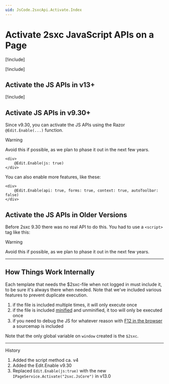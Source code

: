 ```yaml
---
uid: JsCode.2sxcApi.Activate.Index
---
```


# Activate 2sxc JavaScript APIs on a Page

[!include[](~/pages/basics/stack/_shared-float-summary.md)]
<style>.context-box-summary .interact-2sxc, .context-box-summary .edit-custom { visibility: visible; } </style>

[!include[](activate_intro_inc.md)]

## Activate the JS APIs in v13+

[!include[](activate_v13_inc.md)]


## Activate JS APIs in v9.30+

Since v9.30, you can activate the JS APIs using the Razor `@Edit.Enable(...)` function.

> [!WARNING]
> Avoid this if possible, as we plan to phase it out in the next few years.

```razor
<div>
    @Edit.Enable(js: true)
</div>
```

You can also enable more features, like these:

```razor
<div>
    @Edit.Enable(api: true, forms: true, context: true, autoToolbar: false)
</div>
```

## Activate the JS APIs in Older Versions

Before 2sxc 9.30 there was no real API to do this. 
You had to use a `<script>` tag like this:

<script src="/desktopmodules/tosic_sexycontent/js/2sxc.api.min.js" data-enableoptimizations="100"></script> 

> [!WARNING]
> Avoid this if possible, as we plan to phase it out in the next few years.

---

## How Things Work Internally

Each template that needs the $2sxc-file when not logged in must include it, to be sure it's always there when needed. 
Note that we've included various features to prevent duplicate execution.

1. if the file is included multiple times, it will only execute once
2. if the file is included [minified](xref:Basics.Server.AssetOptimization.Index) and unminified, it too will only be executed once
3. if you need to debug the JS for whatever reason with [F12 in the browser](http://2sxc.org/en/blog/post/debugging-javascript-errors-with-a-modern-browser-and-f12-(200)) a sourcemap is included

Note that the only global variable on `window` created is the `$2sxc`.

---

History

1. Added the script method ca. v4
1. Added the Edit.Enable v9.30
1. Replaced `Edit.Enable(js:true)` with the new `IPageService.Activate("2sxc.JsCore")` in v13.0
